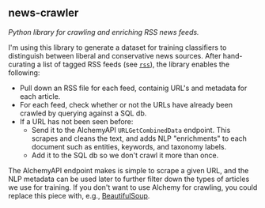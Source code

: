 ## news-crawler

_Python library for crawling and enriching RSS news feeds._

I'm using this library to generate a dataset for training classifiers to distinguish between
liberal and conservative news sources.  After hand-curating a list of tagged RSS feeds (see [`rss`](rss)),
the library enables the following:

* Pull down an RSS file for each feed, containig URL's and metadata for each article.
* For each feed, check whether or not the URLs have already been crawled by querying against a SQL db.
* If a URL has not been seen before:
    * Send it to the AlchemyAPI `URLGetCombinedData` endpoint.   This scrapes and cleans the text, and adds
      NLP "enrichments" to each document such as entities, keywords, and taxonomy labels.
    * Add it to the SQL db so we don't crawl it more than once.

The AlchemyAPI endpoint makes is simple to scrape a given URL, and the NLP metadata can be used later
to further filter down the types of articles we use for training.  If you don't want to use Alchemy 
for crawling, you could replace this piece with, e.g., [BeautifulSoup](https://pypi.python.org/pypi/beautifulsoup4).
